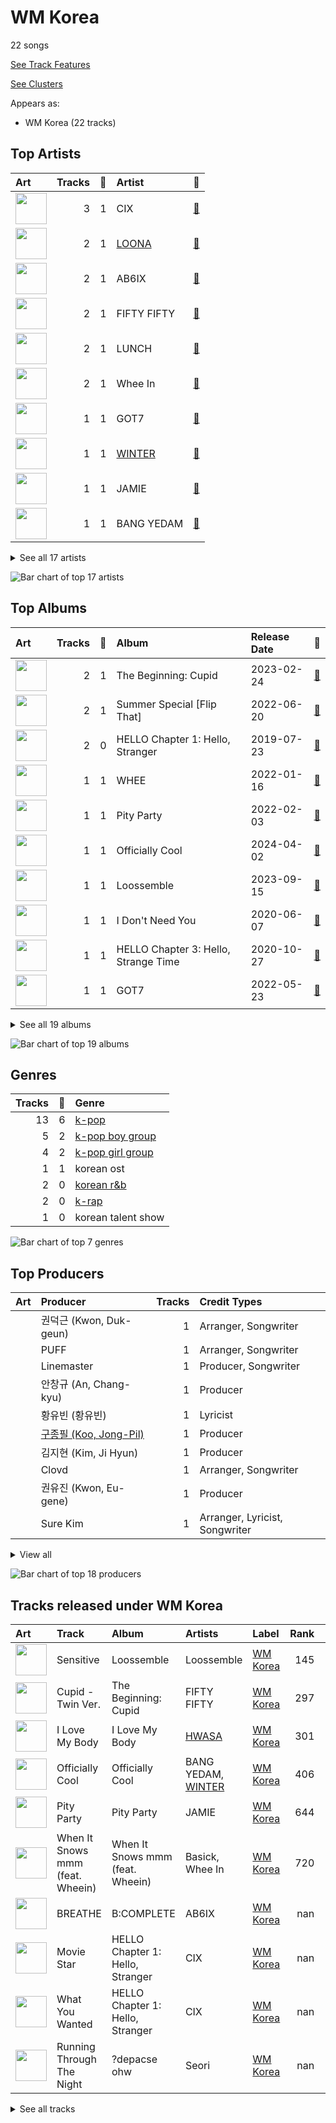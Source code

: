 # WM Korea

22 songs

[See Track Features](audio_features.md)

[See Clusters](clusters/overview.md)

Appears as:
- WM Korea (22 tracks)

## Top Artists

| Art | Tracks | 💚 | Artist | 🔗 |
|:---|---:|---:|:---|:---|
| <img src="https://i.scdn.co/image/ab6761610000e5eba0558a30f75468d73a9a2789" alt="" width="50" /> | 3 | 1 | CIX | [🔗](https://open.spotify.com/artist/1lHfzEkKmmvdVDDDLKkcsd) |
| <img src="https://i.scdn.co/image/ab6761610000e5eb80584436e5726afb70cee7f8" alt="" width="50" /> | 2 | 1 | [LOONA](../../artists/loona/overview.md) | [🔗](https://open.spotify.com/artist/52zMTJCKluDlFwMQWmccY7) |
| <img src="https://i.scdn.co/image/ab6761610000e5eb2a4491bcd12c2cfe2490e52a" alt="" width="50" /> | 2 | 1 | AB6IX | [🔗](https://open.spotify.com/artist/4y0wFJ5jmCUNRLZfsw1I7g) |
| <img src="https://i.scdn.co/image/ab6761610000e5eb5a60b0f886b5deb8518e4a41" alt="" width="50" /> | 2 | 1 | FIFTY FIFTY | [🔗](https://open.spotify.com/artist/4GJ6xDCF5jaUqD6avOuQT6) |
| <img src="https://i.scdn.co/image/ab6761610000e5eb529759eb52ec826893164de1" alt="" width="50" /> | 2 | 1 | LUNCH | [🔗](https://open.spotify.com/artist/2UVzzx3MOPYV3l6xW2lzBv) |
| <img src="https://i.scdn.co/image/ab6761610000e5ebb8997aa3a0038f3deafd5706" alt="" width="50" /> | 2 | 1 | Whee In | [🔗](https://open.spotify.com/artist/0BqRGrwqndrtNkojXiqIzL) |
| <img src="https://i.scdn.co/image/ab6761610000e5ebd90aa536055fe9806b3960e6" alt="" width="50" /> | 1 | 1 | GOT7 | [🔗](https://open.spotify.com/artist/6nfDaffa50mKtEOwR8g4df) |
| <img src="https://i.scdn.co/image/ab6761610000e5ebb5fc114ab8f521a8f6070cab" alt="" width="50" /> | 1 | 1 | [WINTER](../../artists/winter/overview.md) | [🔗](https://open.spotify.com/artist/3mPquBmMu97Iq9TpzQ6ayI) |
| <img src="https://i.scdn.co/image/ab6761610000e5ebdbabadb9f03b5b3d5e0241e5" alt="" width="50" /> | 1 | 1 | JAMIE | [🔗](https://open.spotify.com/artist/2YXlVLKq3X3soXd2aXUtIT) |
| <img src="https://i.scdn.co/image/ab6761610000e5eb3bf07fd8d593d5e9a5aa50e5" alt="" width="50" /> | 1 | 1 | BANG YEDAM | [🔗](https://open.spotify.com/artist/1slszTGbkp1uNnI6G5uD0X) |


<details>
<summary>See all 17 artists</summary>

| Art | Tracks | 💚 | Artist | 🔗 |
|:---|---:|---:|:---|:---|
| <img src="https://i.scdn.co/image/ab67616d0000b2738683845c563e9e2a478e2edb" alt="" width="50" /> | 1 | 1 | Loossemble | [🔗](https://open.spotify.com/artist/1kbVoxpFh1eDOXumLmVdKY) |
| <img src="https://i.scdn.co/image/ab6761610000e5eb39bf033dbb25e5483994f51c" alt="" width="50" /> | 1 | 0 | Basick | [🔗](https://open.spotify.com/artist/7pXKdkQsYFCMG2omRxheJ2) |
| <img src="https://i.scdn.co/image/ab6761610000e5eb3977b843704948c0253b0a7d" alt="" width="50" /> | 1 | 0 | [HWASA](../../artists/hwasa/overview.md) | [🔗](https://open.spotify.com/artist/7bmYpVgQub656uNTu6qGNQ) |
| <img src="https://i.scdn.co/image/ab6761610000e5eb5975f7e25f876ac8c3763003" alt="" width="50" /> | 1 | 0 | GSoul | [🔗](https://open.spotify.com/artist/4oEXworvhegyK83rZwVyWL) |
| <img src="https://i.scdn.co/image/ab6761610000e5eb639dc73ec795e329d064dbb2" alt="" width="50" /> | 1 | 0 | Seori | [🔗](https://open.spotify.com/artist/2bWTIIQP9zaVc55RaMGu7e) |
| <img src="https://i.scdn.co/image/ab6761610000e5eb7fd277fc83d7670dadb45790" alt="" width="50" /> | 1 | 0 | [PENTAGON](../../artists/pentagon/overview.md) | [🔗](https://open.spotify.com/artist/1wKpMkucynaTfG8lyPprYV) |
| <img src="https://i.scdn.co/image/ab6761610000e5ebb3c633d8f23531e0d6458cae" alt="" width="50" /> | 1 | 0 | KINGDOM | [🔗](https://open.spotify.com/artist/0p5Ot7c8cFHtS82hd1WBN3) |

</details>


![Bar chart of top 17 artists](../../images/labels/wm_korea/artists.png)

## Top Albums

| Art | Tracks | 💚 | Album | Release Date | 🔗 |
|:---|---:|---:|:---|:---|:---|
| <img src="https://i.scdn.co/image/ab67616d0000b27337c0b3670236c067c8e8bbcb" alt="" width="50" /> | 2 | 1 | The Beginning: Cupid | 2023-02-24 | [🔗](https://open.spotify.com/album/5letLUZIFsQikJYShfGNs4) |
| <img src="https://i.scdn.co/image/ab67616d0000b2735fe0013ebb4022adc0f042be" alt="" width="50" /> | 2 | 1 | Summer Special [Flip That] | 2022-06-20 | [🔗](https://open.spotify.com/album/7odJeHxR62PWP4Cms4GpwB) |
| <img src="https://i.scdn.co/image/ab67616d0000b273a359467cf1e245c2cdf5dad5" alt="" width="50" /> | 2 | 0 | HELLO Chapter 1: Hello, Stranger | 2019-07-23 | [🔗](https://open.spotify.com/album/73Jw9dKwFV1kF62JFUls3V) |
| <img src="https://i.scdn.co/image/ab67616d0000b273974662e5de6399232ea61a8d" alt="" width="50" /> | 1 | 1 | WHEE | 2022-01-16 | [🔗](https://open.spotify.com/album/4BLxIwHfv87WeOQ9A4sm9E) |
| <img src="https://i.scdn.co/image/ab67616d0000b273682ac678746ad21b6b799950" alt="" width="50" /> | 1 | 1 | Pity Party | 2022-02-03 | [🔗](https://open.spotify.com/album/2yMHiLYBnrMsdUCUL3bFkU) |
| <img src="https://i.scdn.co/image/ab67616d0000b273bf32f4be80afeb0e1a09b27d" alt="" width="50" /> | 1 | 1 | Officially Cool | 2024-04-02 | [🔗](https://open.spotify.com/album/7ak1PBCmrVLvOANEenebe9) |
| <img src="https://i.scdn.co/image/ab67616d0000b2738683845c563e9e2a478e2edb" alt="" width="50" /> | 1 | 1 | Loossemble | 2023-09-15 | [🔗](https://open.spotify.com/album/51TyZNm7E9EF1gSJGLGsxh) |
| <img src="https://i.scdn.co/image/ab67616d0000b273f007ee1c134806d3ec34c83e" alt="" width="50" /> | 1 | 1 | I Don't Need You | 2020-06-07 | [🔗](https://open.spotify.com/album/6W4mS8VsOi2WAkkMuh9SJ9) |
| <img src="https://i.scdn.co/image/ab67616d0000b2737694471cc29815e2b3864637" alt="" width="50" /> | 1 | 1 | HELLO Chapter 3: Hello, Strange Time | 2020-10-27 | [🔗](https://open.spotify.com/album/6w3QkgYGtf6LfiWb5iCYc1) |
| <img src="https://i.scdn.co/image/ab67616d0000b27378672dc9ecfb1a2e87501284" alt="" width="50" /> | 1 | 1 | GOT7 | 2022-05-23 | [🔗](https://open.spotify.com/album/3vIVsuFU7ZKCwKB2Yri8lM) |


<details>
<summary>See all 19 albums</summary>

| Art | Tracks | 💚 | Album | Release Date | 🔗 |
|:---|---:|---:|:---|:---|:---|
| <img src="https://i.scdn.co/image/ab67616d0000b273addef7fad07f17acdf7d6b98" alt="" width="50" /> | 1 | 1 | B:COMPLETE | 2019-05-22 | [🔗](https://open.spotify.com/album/5cxJNT3zQw9kvJ0wpwWY7V) |
| <img src="https://i.scdn.co/image/ab67616d0000b27390eea4a1744d67c2de3db575" alt="" width="50" /> | 1 | 0 | When It Snows mmm (feat. Wheein) | 2020-12-23 | [🔗](https://open.spotify.com/album/5z8FBqt7BCXR6MB5fzy7L3) |
| <img src="https://i.scdn.co/image/ab67616d0000b2731f5de98907a7f969ea7c28db" alt="" width="50" /> | 1 | 0 | TAKE A CHANCE | 2022-10-04 | [🔗](https://open.spotify.com/album/1QDAlRAOgIMPBQpMQ4LZ0E) |
| <img src="https://i.scdn.co/image/ab67616d0000b273fb6e03486aff4489ae98af7b" alt="" width="50" /> | 1 | 0 | Shh | 2023-05-10 | [🔗](https://open.spotify.com/album/2IFIiCZ8FgprUn7yhqYG49) |
| <img src="https://i.scdn.co/image/ab67616d0000b273632620401c34d07336a091bc" alt="" width="50" /> | 1 | 0 | Natural | 2021-12-02 | [🔗](https://open.spotify.com/album/2yOqQbBoXX0nNPBqts1dmZ) |
| <img src="https://i.scdn.co/image/ab67616d0000b2735cc60fb32b74636be4f2e19e" alt="" width="50" /> | 1 | 0 | Mr. Santa | 2020-11-27 | [🔗](https://open.spotify.com/album/1ZJDN26GeLf0BznSW8VBe5) |
| <img src="https://i.scdn.co/image/ab67616d0000b273864f04cb6debbb9057b04b30" alt="" width="50" /> | 1 | 0 | I Love My Body | 2023-09-06 | [🔗](https://open.spotify.com/album/7Lbc8drIJGlYLT4hdcBvre) |
| <img src="https://i.scdn.co/image/ab67616d0000b27384e03542ff0782ce11bbe8f6" alt="" width="50" /> | 1 | 0 | History Of Kingdom: Pt. I. Arthur | 2021-02-18 | [🔗](https://open.spotify.com/album/1R84dnzp7NRkcbd2HFihGe) |
| <img src="https://i.scdn.co/image/ab67616d0000b273ffd2d252ce504dac86a25efc" alt="" width="50" /> | 1 | 0 | ?depacse ohw | 2020-05-12 | [🔗](https://open.spotify.com/album/0srUbfZOMUBwUitQGQeUca) |

</details>


![Bar chart of top 19 albums](../../images/labels/wm_korea/albums.png)

## Genres

| Tracks | 💚 | Genre |
|---:|---:|:---|
| 13 | 6 | [k-pop](../../genres/k-pop/overview.md) |
| 5 | 2 | [k-pop boy group](../../genres/k-pop_boy_group/overview.md) |
| 4 | 2 | [k-pop girl group](../../genres/k-pop_girl_group/overview.md) |
| 1 | 1 | korean ost |
| 2 | 0 | [korean r&b](../../genres/korean_r_b/overview.md) |
| 2 | 0 | [k-rap](../../genres/k-rap/overview.md) |
| 1 | 0 | korean talent show |

![Bar chart of top 7 genres](../../images/labels/wm_korea/genres.png)

## Top Producers

| Art | Producer | Tracks | Credit Types |
|:---|:---|---:|:---|
| | 권덕근 (Kwon, Duk-geun) | 1 | Arranger, Songwriter |
| | PUFF | 1 | Arranger, Songwriter |
| | Linemaster | 1 | Producer, Songwriter |
| | 안창규 (An, Chang-kyu) | 1 | Producer |
| | 황유빈 (황유빈) | 1 | Lyricist |
| | [구종필 (Koo, Jong-Pil)](../../producers/구종필_(koo,_jong-pil)/overview.md) | 1 | Producer |
| | 김지현 (Kim, Ji Hyun) | 1 | Producer |
| | Clovd | 1 | Arranger, Songwriter |
| | 권유진 (Kwon, Eu-gene) | 1 | Producer |
| | Sure Kim | 1 | Arranger, Lyricist, Songwriter |


<details>
<summary>View all</summary>

| Art | Producer | Tracks | Credit Types |
|:---|:---|---:|:---|
| | 김보성 (Kim, Bo-Seong) | 1 | Producer |
| | C'SA | 1 | Songwriter |
| | 신지영 (Shin, Ji-young) | 1 | Producer |
| | 장우영 (Jang, Woo-young) | 1 | Producer |
| | 이수빈 (Lee, Su-bin) | 1 | Arranger, Lyricist, Songwriter |
| | Heejun Han | 1 | Lyricist |
| | Elaina Klef | 1 | Lyricist |
| | 이장빈 (Lee, Jang-bin) | 1 | Producer |

</details>


![Bar chart of top 18 producers](../../images/labels/wm_korea/producers.png)
## Tracks released under WM Korea

| Art | Track | Album | Artists | Label | Rank | 💚 | 🔗 |
|:---|:---|:---|:---|:---|---:|:---|:---|
| <img src="https://i.scdn.co/image/ab67616d0000b2738683845c563e9e2a478e2edb" alt="" width="50" /> | Sensitive | Loossemble | Loossemble | [WM Korea](.) | 145 | 💚 | [🔗](https://open.spotify.com/track/6A1dCPrUYhg56ukp4zlEUw) |
| <img src="https://i.scdn.co/image/ab67616d0000b27337c0b3670236c067c8e8bbcb" alt="" width="50" /> | Cupid - Twin Ver. | The Beginning: Cupid | FIFTY FIFTY | [WM Korea](.) | 297 | | [🔗](https://open.spotify.com/track/7FbrGaHYVDmfr7KoLIZnQ7) |
| <img src="https://i.scdn.co/image/ab67616d0000b273864f04cb6debbb9057b04b30" alt="" width="50" /> | I Love My Body | I Love My Body | [HWASA](../../artists/hwasa/overview.md) | [WM Korea](.) | 301 | | [🔗](https://open.spotify.com/track/0pHylQR53epYtRcVIhUSCh) |
| <img src="https://i.scdn.co/image/ab67616d0000b273bf32f4be80afeb0e1a09b27d" alt="" width="50" /> | Officially Cool | Officially Cool | BANG YEDAM, [WINTER](../../artists/winter/overview.md) | [WM Korea](.) | 406 | 💚 | [🔗](https://open.spotify.com/track/52rdnAZoYsEbguqMwCOeLi) |
| <img src="https://i.scdn.co/image/ab67616d0000b273682ac678746ad21b6b799950" alt="" width="50" /> | Pity Party | Pity Party | JAMIE | [WM Korea](.) | 644 | 💚 | [🔗](https://open.spotify.com/track/3hmjSgK0gSytIf3sbCFShk) |
| <img src="https://i.scdn.co/image/ab67616d0000b27390eea4a1744d67c2de3db575" alt="" width="50" /> | When It Snows mmm (feat. Wheein) | When It Snows mmm (feat. Wheein) | Basick, Whee In | [WM Korea](.) | 720 | | [🔗](https://open.spotify.com/track/5p4nVbbKRDASNjHNI5HvOV) |
| <img src="https://i.scdn.co/image/ab67616d0000b273addef7fad07f17acdf7d6b98" alt="" width="50" /> | BREATHE | B:COMPLETE | AB6IX | [WM Korea](.) | nan | 💚 | [🔗](https://open.spotify.com/track/4XbyRgWe6yU4wE6WShdTEs) |
| <img src="https://i.scdn.co/image/ab67616d0000b273a359467cf1e245c2cdf5dad5" alt="" width="50" /> | Movie Star | HELLO Chapter 1: Hello, Stranger | CIX | [WM Korea](.) | nan | | [🔗](https://open.spotify.com/track/65pVi11JqwSZqUuYAqLP36) |
| <img src="https://i.scdn.co/image/ab67616d0000b273a359467cf1e245c2cdf5dad5" alt="" width="50" /> | What You Wanted | HELLO Chapter 1: Hello, Stranger | CIX | [WM Korea](.) | nan | | [🔗](https://open.spotify.com/track/76dpiZihYVl5VbiHNjVj5l) |
| <img src="https://i.scdn.co/image/ab67616d0000b273ffd2d252ce504dac86a25efc" alt="" width="50" /> | Running Through The Night | ?depacse ohw | Seori | [WM Korea](.) | nan | | [🔗](https://open.spotify.com/track/3UZ46DvXvB2R7sBUZornlv) |


<details>
<summary>See all tracks</summary>

| Art | Track | Album | Artists | Label | Rank | 💚 | 🔗 |
|:---|:---|:---|:---|:---|---:|:---|:---|
| <img src="https://i.scdn.co/image/ab67616d0000b273f007ee1c134806d3ec34c83e" alt="" width="50" /> | I Don't Need You | I Don't Need You | LUNCH | [WM Korea](.) | nan | 💚 | [🔗](https://open.spotify.com/track/5I9mKWUEM2RICe6QJ26PyM) |
| <img src="https://i.scdn.co/image/ab67616d0000b2737694471cc29815e2b3864637" alt="" width="50" /> | Jungle | HELLO Chapter 3: Hello, Strange Time | CIX | [WM Korea](.) | nan | 💚 | [🔗](https://open.spotify.com/track/0QyLYuhCdzwVk9OkmvwAjh) |
| <img src="https://i.scdn.co/image/ab67616d0000b2735cc60fb32b74636be4f2e19e" alt="" width="50" /> | Mr. Santa | Mr. Santa | LUNCH | [WM Korea](.) | nan | | [🔗](https://open.spotify.com/track/5sKVq8eZao43FmumueYClP) |
| <img src="https://i.scdn.co/image/ab67616d0000b27384e03542ff0782ce11bbe8f6" alt="" width="50" /> | Excalibur | History Of Kingdom: Pt. I. Arthur | KINGDOM | [WM Korea](.) | nan | | [🔗](https://open.spotify.com/track/5uNEmROkf5izWfrQ9oLvAQ) |
| <img src="https://i.scdn.co/image/ab67616d0000b273632620401c34d07336a091bc" alt="" width="50" /> | Natural | Natural | GSoul | [WM Korea](.) | nan | | [🔗](https://open.spotify.com/track/0ACt3PP22HyKfpFIV6AQUW) |
| <img src="https://i.scdn.co/image/ab67616d0000b273974662e5de6399232ea61a8d" alt="" width="50" /> | Make Me Happy | WHEE | Whee In | [WM Korea](.) | nan | 💚 | [🔗](https://open.spotify.com/track/6ry670EtSALRt1yd0W0wca) |
| <img src="https://i.scdn.co/image/ab67616d0000b27378672dc9ecfb1a2e87501284" alt="" width="50" /> | NANANA | GOT7 | GOT7 | [WM Korea](.) | nan | 💚 | [🔗](https://open.spotify.com/track/2tEMbypmvYhf84mzVbhxwZ) |
| <img src="https://i.scdn.co/image/ab67616d0000b2735fe0013ebb4022adc0f042be" alt="" width="50" /> | Flip That | Summer Special [Flip That] | [LOONA](../../artists/loona/overview.md) | [WM Korea](.) | nan | 💚 | [🔗](https://open.spotify.com/track/7cHXwaBnIBFUPuP376z07E) |
| <img src="https://i.scdn.co/image/ab67616d0000b2735fe0013ebb4022adc0f042be" alt="" width="50" /> | POSE | Summer Special [Flip That] | [LOONA](../../artists/loona/overview.md) | [WM Korea](.) | nan | | [🔗](https://open.spotify.com/track/2BdGXQ4MjeYCZ9JNte85Q4) |
| <img src="https://i.scdn.co/image/ab67616d0000b2731f5de98907a7f969ea7c28db" alt="" width="50" /> | Sugarcoat | TAKE A CHANCE | AB6IX | [WM Korea](.) | nan | | [🔗](https://open.spotify.com/track/4iZyz8jYIritdTyeJhvwfy) |
| <img src="https://i.scdn.co/image/ab67616d0000b27337c0b3670236c067c8e8bbcb" alt="" width="50" /> | Cupid | The Beginning: Cupid | FIFTY FIFTY | [WM Korea](.) | nan | 💚 | [🔗](https://open.spotify.com/track/5mg3VB3Qh7jcR5kAAC4DSV) |
| <img src="https://i.scdn.co/image/ab67616d0000b273fb6e03486aff4489ae98af7b" alt="" width="50" /> | Shh | Shh | [PENTAGON](../../artists/pentagon/overview.md) | [WM Korea](.) | nan | | [🔗](https://open.spotify.com/track/0qu6gCG90KB4vp6H7JpAZy) |

</details>

